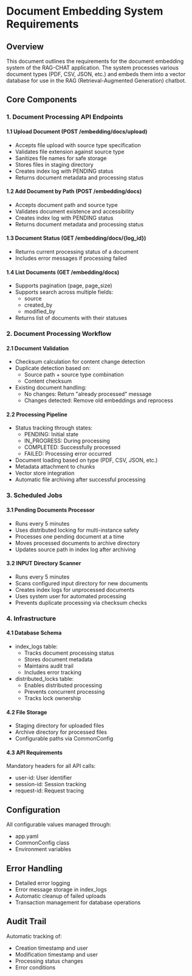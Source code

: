# Document Embedding System Requirements

## Overview
This document outlines the requirements for the document embedding system of the RAG-CHAT application. The system processes various document types (PDF, CSV, JSON, etc.) and embeds them into a vector database for use in the RAG (Retrieval-Augmented Generation) chatbot.

## Core Components

### 1. Document Processing API Endpoints

#### 1.1 Upload Document (POST /embedding/docs/upload)
- Accepts file upload with source type specification
- Validates file extension against source type
- Sanitizes file names for safe storage
- Stores files in staging directory
- Creates index log with PENDING status
- Returns document metadata and processing status

#### 1.2 Add Document by Path (POST /embedding/docs)
- Accepts document path and source type
- Validates document existence and accessibility
- Creates index log with PENDING status
- Returns document metadata and processing status

#### 1.3 Document Status (GET /embedding/docs/{log_id})
- Returns current processing status of a document
- Includes error messages if processing failed

#### 1.4 List Documents (GET /embedding/docs)
- Supports pagination (page, page_size)
- Supports search across multiple fields:
  - source
  - created_by
  - modified_by
- Returns list of documents with their statuses

### 2. Document Processing Workflow

#### 2.1 Document Validation
- Checksum calculation for content change detection
- Duplicate detection based on:
  - Source path + source type combination
  - Content checksum
- Existing document handling:
  - No changes: Return "already processed" message
  - Changes detected: Remove old embeddings and reprocess

#### 2.2 Processing Pipeline
- Status tracking through states:
  - PENDING: Initial state
  - IN_PROGRESS: During processing
  - COMPLETED: Successfully processed
  - FAILED: Processing error occurred
- Document loading based on type (PDF, CSV, JSON, etc.)
- Metadata attachment to chunks
- Vector store integration
- Automatic file archiving after successful processing

### 3. Scheduled Jobs

#### 3.1 Pending Documents Processor
- Runs every 5 minutes
- Uses distributed locking for multi-instance safety
- Processes one pending document at a time
- Moves processed documents to archive directory
- Updates source path in index log after archiving

#### 3.2 INPUT Directory Scanner
- Runs every 5 minutes
- Scans configured input directory for new documents
- Creates index logs for unprocessed documents
- Uses system user for automated processing
- Prevents duplicate processing via checksum checks

### 4. Infrastructure

#### 4.1 Database Schema
- index_logs table:
  - Tracks document processing status
  - Stores document metadata
  - Maintains audit trail
  - Includes error tracking
- distributed_locks table:
  - Enables distributed processing
  - Prevents concurrent processing
  - Tracks lock ownership

#### 4.2 File Storage
- Staging directory for uploaded files
- Archive directory for processed files
- Configurable paths via CommonConfig

#### 4.3 API Requirements
Mandatory headers for all API calls:
- user-id: User identifier
- session-id: Session tracking
- request-id: Request tracing

## Configuration
All configurable values managed through:
- app.yaml
- CommonConfig class
- Environment variables

## Error Handling
- Detailed error logging
- Error message storage in index_logs
- Automatic cleanup of failed uploads
- Transaction management for database operations

## Audit Trail
Automatic tracking of:
- Creation timestamp and user
- Modification timestamp and user
- Processing status changes
- Error conditions
```




